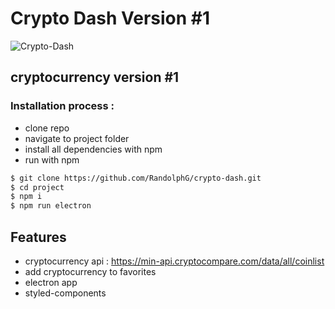 # Crypto Dash Version #1


![Crypto-Dash](https://github.com/RandolphG/crypto-dash/blob/master/public/_crypto-dash.gif?raw=true)


## cryptocurrency version #1

### Installation process :

- clone repo
- navigate to project folder
- install all dependencies with npm
- run with npm


```bash
$ git clone https://github.com/RandolphG/crypto-dash.git
$ cd project
$ npm i
$ npm run electron
```
## Features
- cryptocurrency api : https://min-api.cryptocompare.com/data/all/coinlist
- add cryptocurrency to favorites
- electron app
- styled-components

